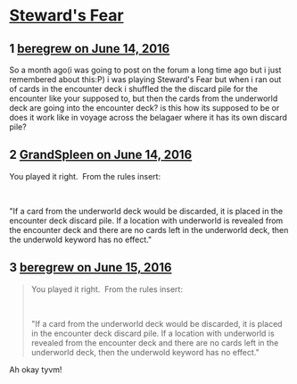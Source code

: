 # [Steward&#039;s Fear](https://community.fantasyflightgames.com/topic/222592-stewards-fear/)

## 1 [beregrew on June 14, 2016](https://community.fantasyflightgames.com/topic/222592-stewards-fear/?do=findComment&comment=2265703)

So a month ago(i was going to post on the forum a long time ago but i just remembered about this:P) i was playing Steward's Fear but when i ran out of cards in the encounter deck i shuffled the the discard pile for the encounter like your supposed to, but then the cards from the underworld deck are going into the encounter deck? is this how its supposed to be or does it work like in voyage across the belagaer where it has its own discard pile?

## 2 [GrandSpleen on June 14, 2016](https://community.fantasyflightgames.com/topic/222592-stewards-fear/?do=findComment&comment=2265736)

You played it right.  From the rules insert:

 

"If a card from the underworld deck would be discarded, it is placed in the encounter deck discard pile. If a location with underworld is revealed from the encounter deck and there are no cards left in the underworld deck, then the underwold keyword has no effect."

## 3 [beregrew on June 15, 2016](https://community.fantasyflightgames.com/topic/222592-stewards-fear/?do=findComment&comment=2267117)

> You played it right.  From the rules insert:
> 
>  
> 
> "If a card from the underworld deck would be discarded, it is placed in the encounter deck discard pile. If a location with underworld is revealed from the encounter deck and there are no cards left in the underworld deck, then the underwold keyword has no effect."

Ah okay tyvm!

